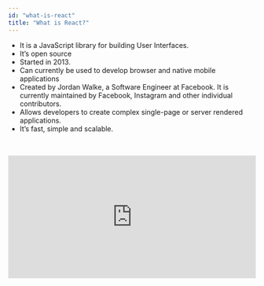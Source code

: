```yaml
---
id: "what-is-react"
title: "What is React?"
---
```


- It is a JavaScript library for building User Interfaces.
- It’s open source
- Started in 2013.
- Can currently be used to develop browser and native mobile applications
- Created by Jordan Walke, a Software Engineer at Facebook. It is currently maintained by Facebook, Instagram and other individual contributors.
- Allows developers to create complex single-page or server rendered applications.
- It’s fast, simple and scalable.

<div style="padding: 32px 0;">
  <iframe src="https://flipboard.com/@kiyohikot/react-a-beginner-s-introduction---part-1-of00jjo37eopn8m1/widget?layout=banner" frameBorder="0" width="100%" height="250" ></iframe>
</div>

